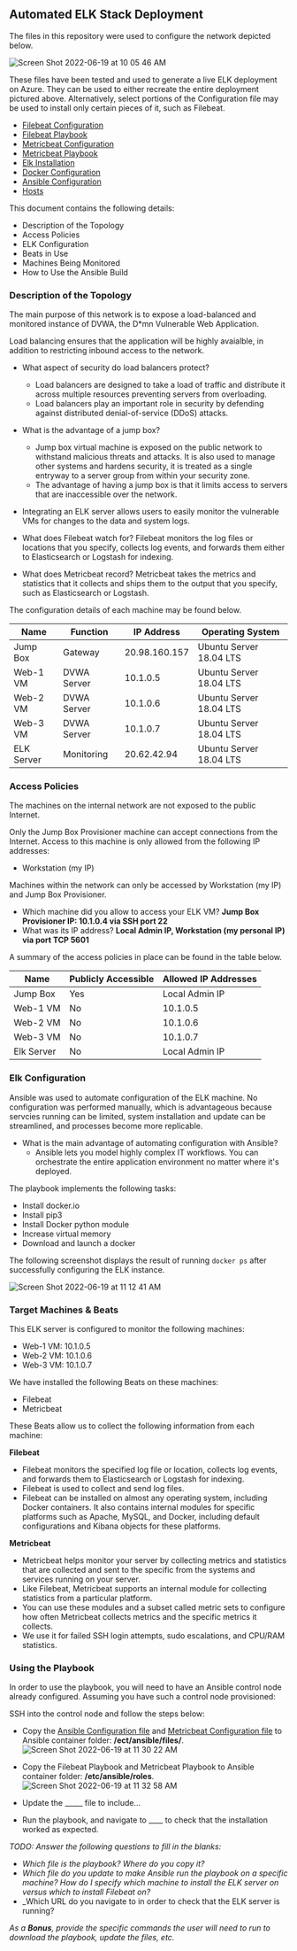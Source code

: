 ## Automated ELK Stack Deployment

The files in this repository were used to configure the network depicted below.

![Screen Shot 2022-06-19 at 10 05 46 AM](https://user-images.githubusercontent.com/98979214/174485085-2d1ccafc-23ac-481a-9b0e-999cc4b6fcf1.png)

These files have been tested and used to generate a live ELK deployment on Azure. They can be used to either recreate the entire deployment pictured above. Alternatively, select portions of the Configuration file may be used to install only certain pieces of it, such as Filebeat.

  - [Filebeat Configuration](https://github.com/moestreicher2010/Project-1/blob/main/Ansible/filebeat-config.yml)
  - [Filebeat Playbook](https://github.com/moestreicher2010/Project-1/blob/main/Ansible/filebeat-playbook.yml)
  - [Metricbeat Configuration](https://github.com/moestreicher2010/Project-1/blob/main/Ansible/metricbeat-config.yml)
  - [Metricbeat Playbook](https://github.com/moestreicher2010/Project-1/blob/main/Ansible/metricbeat-playbook.yml)
  - [Elk Installation](https://github.com/moestreicher2010/Project-1/blob/main/Ansible/install-elk.yml)  
  - [Docker Configuration](https://github.com/moestreicher2010/Project-1/blob/main/Ansible/penntest.yml)  
  - [Ansible Configuration](https://github.com/moestreicher2010/Project-1/blob/main/Ansible/ansible.cfg)  
  - [Hosts](https://github.com/moestreicher2010/Project-1/blob/main/Ansible/hosts)  
  
This document contains the following details:
* Description of the Topology
* Access Policies
* ELK Configuration
* Beats in Use
* Machines Being Monitored
* How to Use the Ansible Build


### Description of the Topology

The main purpose of this network is to expose a load-balanced and monitored instance of DVWA, the D*mn Vulnerable Web Application.

Load balancing ensures that the application will be highly avaialble, in addition to restricting inbound access to the network.

- What aspect of security do load balancers protect? 
  * Load balancers are designed to take a load of traffic and distribute it across multiple resources preventing servers from overloading. 
  * Load balancers play an important role in security by defending against distributed denial-of-service (DDoS) attacks. 

- What is the advantage of a jump box?
  * Jump box virtual machine is exposed on the public network to withstand malicious threats and attacks. It is also used to manage other systems and hardens security,       it is treated as a single entryway to a server group from within your security zone.
  * The advantage of having a jump box is that it limits access to servers that are inaccessible over the network.
  
 - Integrating an ELK server allows users to easily monitor the vulnerable VMs for changes to the data and system logs.
  * What does Filebeat watch for?  Filebeat monitors the log files or locations that you specify, collects log events, and forwards them either to Elasticsearch or Logstash for indexing.
   
  * What does Metricbeat record?  Metricbeat takes the metrics and statistics that it collects and ships them to the output that you specify, such as Elasticsearch or Logstash. 

The configuration details of each machine may be found below.

| Name     | Function | IP Address | Operating System |
|----------|----------|------------|------------------|
| Jump Box | Gateway  | 20.98.160.157   | Ubuntu Server 18.04 LTS           |
| Web-1 VM   | DVWA Server      | 10.1.0.5            |  Ubuntu Server 18.04 LTS            |
| Web-2 VM     | DVWA Server         | 10.1.0.6        |  Ubuntu Server 18.04 LTS                |
| Web-3 VM     | DVWA Server         | 10.1.0.7         |  Ubuntu Server 18.04 LTS               |
| ELK Server     | Monitoring         | 20.62.42.94    |  Ubuntu Server 18.04 LTS               |

### Access Policies

The machines on the internal network are not exposed to the public Internet. 

Only the Jump Box Provisioner machine can accept connections from the Internet. Access to this machine is only allowed from the following IP addresses:
- Workstation (my IP)

Machines within the network can only be accessed by Workstation (my IP) and Jump Box Provisioner.
- Which machine did you allow to access your ELK VM? **Jump Box Provisioner IP: 10.1.0.4 via SSH port 22**
- What was its IP address? **Local Admin IP, Workstation (my personal IP) via port TCP 5601**

A summary of the access policies in place can be found in the table below.

| Name     | Publicly Accessible | Allowed IP Addresses | 
|----------|---------------------|----------------------|
| Jump Box | Yes              | Local Admin IP    | 
| Web-1 VM         | No       | 10.1.0.5              |
| Web-2 VM     |  No              | 10.1.0.6               |
| Web-3 VM         | No       | 10.1.0.7     |
| Elk Server         | No       | Local Admin IP             |

### Elk Configuration

Ansible was used to automate configuration of the ELK machine. No configuration was performed manually, which is advantageous because servcies running can be limited, system installation and update can be streamlined, and processes become more replicable.

- What is the main advantage of automating configuration with Ansible?
  * Ansible lets you model highly complex IT workflows. You can orchestrate the entire application environment no matter where it's deployed.

The playbook implements the following tasks:
- Install docker.io
- Install pip3
- Install Docker python module
- Increase virtual memory
- Download and launch a docker

The following screenshot displays the result of running `docker ps` after successfully configuring the ELK instance.

![Screen Shot 2022-06-19 at 11 12 41 AM](https://user-images.githubusercontent.com/98979214/174487949-77c6234f-34db-4a5b-b198-0bf1acdeb90d.png)

### Target Machines & Beats
This ELK server is configured to monitor the following machines:
- Web-1 VM: 10.1.0.5
- Web-2 VM: 10.1.0.6
- Web-3 VM: 10.1.0.7

We have installed the following Beats on these machines:
- Filebeat
- Metricbeat

These Beats allow us to collect the following information from each machine:

**Filebeat**
- Filebeat monitors the specified log file or location, collects log events, and forwards them to Elasticsearch or Logstash for indexing.
- Filebeat is used to collect and send log files.
- Filebeat can be installed on almost any operating system, including Docker containers. It also contains internal modules for specific platforms such as Apache, MySQL, and Docker, including default configurations and Kibana objects for these platforms.

**Metricbeat**
- Metricbeat helps monitor your server by collecting metrics and statistics that are collected and sent to the specific from the systems and services running on your server.
- Like Filebeat, Metricbeat supports an internal module for collecting statistics from a particular platform.
- You can use these modules and a subset called metric sets to configure how often Metricbeat collects metrics and the specific metrics it collects.
- We use it for failed SSH login attempts, sudo escalations, and CPU/RAM statistics.

### Using the Playbook
In order to use the playbook, you will need to have an Ansible control node already configured. Assuming you have such a control node provisioned: 

SSH into the control node and follow the steps below:
- Copy the [Ansible Configuration file](https://github.com/moestreicher2010/Project-1/blob/main/Ansible/filebeat-config.yml) and [Metricbeat Configuration file](https://github.com/moestreicher2010/Project-1/blob/main/Ansible/metricbeat-config.yml) to Ansible container folder: **/ect/ansible/files/**.
![Screen Shot 2022-06-19 at 11 30 22 AM](https://user-images.githubusercontent.com/98979214/174488693-57af4b6c-ea5a-49c8-8714-9ef07c80b5af.png)

- Copy the Filebeat Playbook and Metricbeat Playbook to Ansible container folder: **/etc/ansible/roles**.
![Screen Shot 2022-06-19 at 11 32 58 AM](https://user-images.githubusercontent.com/98979214/174488800-5cb2c107-3fcb-405c-befa-8afab3e93385.png)

- Update the _____ file to include...
- Run the playbook, and navigate to ____ to check that the installation worked as expected.

_TODO: Answer the following questions to fill in the blanks:_
- _Which file is the playbook? Where do you copy it?_
- _Which file do you update to make Ansible run the playbook on a specific machine? How do I specify which machine to install the ELK server on versus which to install Filebeat on?_
- _Which URL do you navigate to in order to check that the ELK server is running?

_As a **Bonus**, provide the specific commands the user will need to run to download the playbook, update the files, etc._
